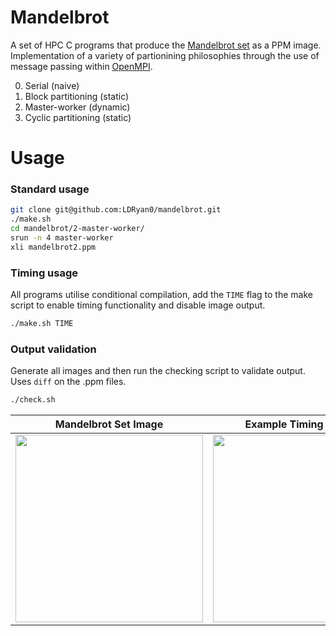 # Mandelbrot

A set of HPC C programs that produce the [Mandelbrot set](https://en.wikipedia.org/wiki/Mandelbrot_set) as a PPM image. Implementation of a variety of partionining philosophies through the use of message passing within [OpenMPI](https://www.open-mpi.org/).

0. Serial (naive)
1. Block partitioning (static)
2. Master-worker (dynamic) 
3. Cyclic partitioning (static)

# Usage
### Standard usage

```bash
git clone git@github.com:LDRyan0/mandelbrot.git
./make.sh
cd mandelbrot/2-master-worker/
srun -n 4 master-worker
xli mandelbrot2.ppm
```
### Timing usage
All programs utilise conditional compilation, add the `TIME` flag to the make script to enable timing functionality and disable image output.
```bash
./make.sh TIME
```
### Output validation
Generate all images and then run the checking script to validate output. Uses `diff` on the .ppm files.
```bash
./check.sh
```

Mandelbrot Set Image | Example Timing Analysis
|:-------------:|:------------:|
<img src="https://user-images.githubusercontent.com/86461236/161067232-41d770c1-7615-4e13-b937-e3ace8c7aef7.JPG" height="300"/> | <img src="https://user-images.githubusercontent.com/86461236/183006337-c5954c4a-91d2-4dd5-9c07-3c5cc1470e6b.png" height="300"/>
